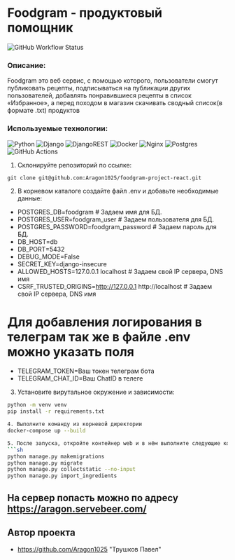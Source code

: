 # Foodgram - продуктовый помощник
![GitHub Workflow Status](https://github.com/Aragon1025/foodgram-project-react/actions/workflows/main.yml/badge.svg)
### Описание:
Foodgram это веб сервис, с помощью которого, пользователи смогут публиковать рецепты, подписываться на публикации других пользователей, добавлять понравившиеся рецепты в список «Избранное», а перед походом в магазин скачивать сводный список(в формате .txt) продуктов

### Используемые технологии:
![Python](https://img.shields.io/badge/python-3670A0?style=for-the-badge&logo=python&logoColor=ffdd54)
![Django](https://img.shields.io/badge/django-%23092E20.svg?style=for-the-badge&logo=django&logoColor=white)
![DjangoREST](https://img.shields.io/badge/DJANGO-REST-ff1709?style=for-the-badge&logo=django&logoColor=white&color=ff1709&labelColor=gray)
![Docker](https://img.shields.io/badge/docker-%230db7ed.svg?style=for-the-badge&logo=docker&logoColor=white)
![Nginx](https://img.shields.io/badge/nginx-%23009639.svg?style=for-the-badge&logo=nginx&logoColor=white)
![Postgres](https://img.shields.io/badge/postgres-%23316192.svg?style=for-the-badge&logo=postgresql&logoColor=white)
![GitHub Actions](https://img.shields.io/badge/github%20actions-%232671E5.svg?style=for-the-badge&logo=githubactions&logoColor=white)

1. Склонируйте репозиторий по ссылке:
```
git clone git@github.com:Aragon1025/foodgram-project-react.git
```

2. В корневом каталоге создайте файл .env и добавьте необходимые данные:
* POSTGRES_DB=foodgram # Задаем имя для БД.
* POSTGRES_USER=foodgram_user # Задаем пользователя для БД.
* POSTGRES_PASSWORD=foodgram_password # Задаем пароль для БД.
* DB_HOST=db
* DB_PORT=5432
* DEBUG_MODE=False
* SECRET_KEY=django-insecure
* ALLOWED_HOSTS=127.0.0.1 localhost # Задаем свой IP сервера, DNS имя
* CSRF_TRUSTED_ORIGINS=http://127.0.0.1 http://localhost # Задаем свой IP сервера, DNS имя

# Для добавления логирования в телеграм так же в файле .env можно указать поля 
* TELEGRAM_TOKEN=Ваш токен телеграм бота 
* TELEGRAM_CHAT_ID=Ваш ChatID в телеге

3. Установите вирутальное окружение и зависимости:
```sh
python -m venv venv
pip install -r requirements.txt 

4. Выполните команду из корневой директории
docker-compose up --build

5. После запуска, откройте контейнер web и в нём выполните следующие команды
```sh
python manage.py makemigrations
python manage.py migrate
python manage.py collectstatic --no-input
python manage.py import_ingredients
```

## На сервер попасть можно по адресу https://aragon.servebeer.com/


## Автор проекта
- https://github.com/Aragon1025 "Трушков Павел"